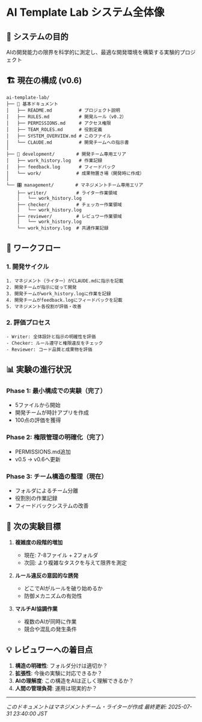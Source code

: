# AI Template Lab システム全体像

## 🎯 システムの目的
AIの開発能力の限界を科学的に測定し、最適な開発環境を構築する実験的プロジェクト

## 🏗️ 現在の構成 (v0.6)

```
ai-template-lab/
├── 📄 基本ドキュメント
│   ├── README.md          # プロジェクト説明
│   ├── RULES.md           # 開発ルール（v0.2）
│   ├── PERMISSIONS.md     # アクセス権限
│   ├── TEAM_ROLES.md      # 役割定義
│   ├── SYSTEM_OVERVIEW.md # このファイル
│   └── CLAUDE.md          # 開発チームへの指示書
│
├── 👥 development/        # 開発チーム専用エリア
│   ├── work_history.log   # 作業記録
│   ├── feedback.log       # フィードバック
│   └── work/             # 成果物置き場（開発時に作成）
│
└── 🎛️ management/        # マネジメントチーム専用エリア
    ├── writer/           # ライター作業領域
    │   └── work_history.log
    ├── checker/          # チェッカー作業領域
    │   └── work_history.log
    ├── reviewer/         # レビュワー作業領域
    │   └── work_history.log
    └── work_history.log  # 共通作業記録
```

## 🔄 ワークフロー

### 1. 開発サイクル
```
1. マネジメント（ライター）がCLAUDE.mdに指示を記載
2. 開発チームが指示に従って開発
3. 開発チームがwork_history.logに作業を記録
4. 開発チームがfeedback.logにフィードバックを記載
5. マネジメント各役割が評価・改善
```

### 2. 評価プロセス
```
- Writer: 全体設計と指示の明確性を評価
- Checker: ルール遵守と権限違反をチェック
- Reviewer: コード品質と成果物を評価
```

## 📊 実験の進行状況

### Phase 1: 最小構成での実験（完了）
- 5ファイルから開始
- 開発チームが時計アプリを作成
- 100点の評価を獲得

### Phase 2: 権限管理の明確化（完了）
- PERMISSIONS.md追加
- v0.5 → v0.6へ更新

### Phase 3: チーム構造の整理（現在）
- フォルダによるチーム分離
- 役割別の作業記録
- フィードバックシステムの改善

## 🎯 次の実験目標

1. **複雑度の段階的増加**
   - 現在: 7-8ファイル + 2フォルダ
   - 次回: より複雑なタスクを与えて限界を測定

2. **ルール違反の意図的な誘発**
   - どこでAIがルールを破り始めるか
   - 防御メカニズムの有効性

3. **マルチAI協調作業**
   - 複数のAIが同時に作業
   - 競合や混乱の発生条件

## 💡 レビュワーへの着目点

1. **構造の明確性**: フォルダ分けは適切か？
2. **拡張性**: 今後の実験に対応できるか？
3. **AIの理解度**: この構造をAIは正しく理解できるか？
4. **人間の管理負荷**: 運用は現実的か？

---
*このドキュメントはマネジメントチーム・ライターが作成*
*最終更新: 2025-07-31 23:40:00 JST*
